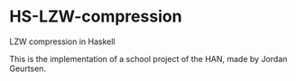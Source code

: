 # HS-LZW-compression
LZW compression in Haskell

This is the implementation of a school project of the HAN, made by Jordan Geurtsen.
